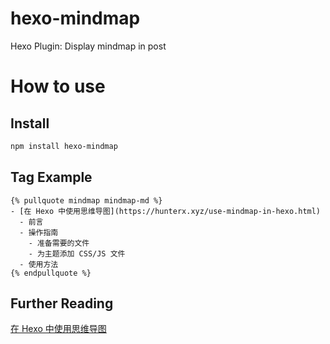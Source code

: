 # hexo-mindmap
Hexo Plugin: Display mindmap in post

# How to use

## Install
```bash
npm install hexo-mindmap
```

## Tag Example
```
{% pullquote mindmap mindmap-md %}
- [在 Hexo 中使用思维导图](https://hunterx.xyz/use-mindmap-in-hexo.html)
  - 前言
  - 操作指南
    - 准备需要的文件
    - 为主题添加 CSS/JS 文件
  - 使用方法
{% endpullquote %}
```

## Further Reading
[在 Hexo 中使用思维导图](https://hunterx.xyz/use-mindmap-in-hexo.html)
